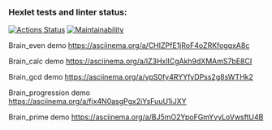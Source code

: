 ### Hexlet tests and linter status:
[![Actions Status](https://github.com/Andradit/python-project-49/workflows/hexlet-check/badge.svg)](https://github.com/Andradit/python-project-49/actions)
[![Maintainability](https://api.codeclimate.com/v1/badges/1cc7b38eb837cfaaa97e/maintainability)](https://codeclimate.com/github/Andradit/python-project-49/maintainability)

Brain_even demo https://asciinema.org/a/CHIZPfE1jRoF4oZRKfogqxA8c

Brain_calc demo https://asciinema.org/a/lZ3HxIlCgAkh9dXMAmS7bE8CI

Brain_gcd demo https://asciinema.org/a/vpS0fy4RYYfyDPss2g8sWTHk2

Brain_progression demo https://asciinema.org/a/fjx4N0asgPgx2iYsFuuU1iJXY

Brain_prime demo https://asciinema.org/a/BJ5mO2YpoFGmYvyLoVwsftU4B
